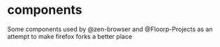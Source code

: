 # components
Some components used by @zen-browser and @Floorp-Projects as an attempt to make firefox forks a better place
